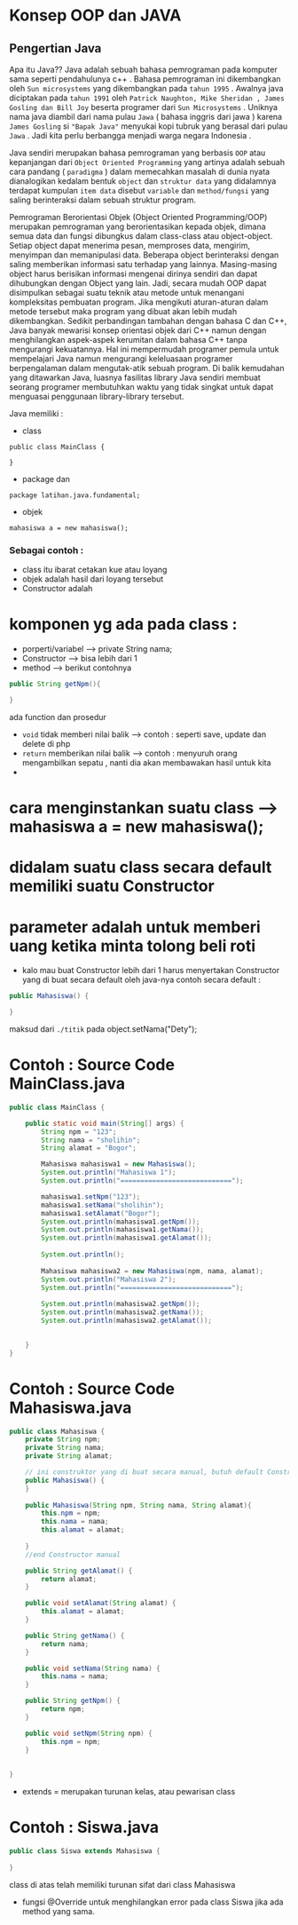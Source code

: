 # Konsep OOP dan JAVA #

## Pengertian Java ##

Apa itu Java?? Java adalah sebuah bahasa pemrograman pada komputer sama seperti pendahulunya c++ .
Bahasa pemrograman ini dikembangkan oleh `Sun microsystems` yang dikembangkan pada `tahun 1995` .
Awalnya java diciptakan pada `tahun 1991` oleh `Patrick Naughton, Mike Sheridan , James Gosling dan Bill Joy` beserta programer dari `Sun Microsystems` .
Uniknya nama java diambil dari nama pulau `Jawa` ( bahasa inggris dari jawa ) karena `James Gosling` si `"Bapak Java"` menyukai kopi tubruk yang berasal dari pulau `Jawa` .
Jadi kita perlu berbangga menjadi warga negara Indonesia .

Java sendiri merupakan bahasa pemrograman yang berbasis `OOP` atau kepanjangan dari `Object Oriented Programming` yang artinya adalah
sebuah cara pandang ( `paradigma` ) dalam memecahkan masalah di dunia nyata dianalogikan kedalam bentuk `object` dan `struktur data`
yang didalamnya terdapat kumpulan `item data` disebut `variable` dan `method/fungsi` yang saling berinteraksi dalam sebuah struktur program.

Pemrograman Berorientasi Objek (Object Oriented Programming/OOP) merupakan pemrograman yang berorientasikan kepada objek,
dimana semua data dan fungsi dibungkus dalam class-class atau object-object. Setiap object dapat menerima pesan, memproses data, mengirim, menyimpan dan memanipulasi data.
Beberapa object berinteraksi dengan saling memberikan informasi satu terhadap yang lainnya.
Masing-masing object harus berisikan informasi mengenai dirinya sendiri dan dapat dihubungkan dengan Object yang lain.
Jadi, secara mudah OOP dapat disimpulkan sebagai suatu teknik atau metode untuk menangani kompleksitas pembuatan program.
Jika mengikuti aturan-aturan dalam metode tersebut maka program yang dibuat akan lebih mudah dikembangkan.
Sedikit perbandingan tambahan dengan bahasa C dan C++, Java banyak mewarisi konsep orientasi objek dari C++ namun dengan menghilangkan aspek-aspek kerumitan dalam bahasa C++ tanpa mengurangi kekuatannya.
Hal ini mempermudah programer pemula untuk mempelajari Java namun mengurangi keleluasaan programer berpengalaman dalam mengutak-atik sebuah program.
Di balik kemudahan yang ditawarkan Java, luasnya fasilitas library Java sendiri membuat seorang programer membutuhkan waktu yang tidak singkat untuk dapat menguasai penggunaan library-library tersebut.

Java memiliki :
 
- class

```
public class MainClass {
    
}
```
- package dan

```
package latihan.java.fundamental;
```
- objek

```
mahasiswa a = new mahasiswa();
```

### Sebagai contoh : ### 
- class itu ibarat cetakan kue atau loyang
- objek adalah hasil dari loyang tersebut
- Constructor adalah 

# komponen yg ada pada class :
- porperti/variabel        --> private String nama;
- Constructor      --> bisa lebih dari 1 
- method		  --> berikut contohnya

``` java
public String getNpm(){

}
```

ada function dan prosedur

- `void` tidak memberi nilai balik   --> contoh : seperti save, update dan delete di php
- `return` memberikan nilai balik    --> contoh : menyuruh orang mengambilkan sepatu , nanti dia akan membawakan hasil untuk kita
- 

# cara menginstankan suatu class   --> mahasiswa a = new mahasiswa();
# didalam suatu class secara default memiliki suatu Constructor 
# parameter adalah untuk memberi uang ketika minta tolong beli roti
- kalo mau buat Constructor lebih dari 1 harus menyertakan Constructor yang di buat secara default oleh java-nya 
contoh secara default : 

``` java
public Mahasiswa() {

}
```

maksud dari `./titik` pada object.setNama("Dety");

# Contoh : Source Code MainClass.java #

``` java
public class MainClass {

    public static void main(String[] args) {
        String npm = "123";
        String nama = "sholihin";
        String alamat = "Bogor";

        Mahasiswa mahasiswa1 = new Mahasiswa();
        System.out.println("Mahasiswa 1");
        System.out.println("============================");

        mahasiswa1.setNpm("123");
        mahasiswa1.setNama("sholihin");
        mahasiswa1.setAlamat("Bogor");
        System.out.println(mahasiswa1.getNpm());
        System.out.println(mahasiswa1.getNama());
        System.out.println(mahasiswa1.getAlamat());
        
        System.out.println();
        
        Mahasiswa mahasiswa2 = new Mahasiswa(npm, nama, alamat);
        System.out.println("Mahasiswa 2");
        System.out.println("============================");
        
        System.out.println(mahasiswa2.getNpm());
        System.out.println(mahasiswa2.getNama());
        System.out.println(mahasiswa2.getAlamat());
        

    }
}
```
# Contoh : Source Code Mahasiswa.java #

``` java
public class Mahasiswa {
    private String npm;
    private String nama;
    private String alamat;

    // ini construktor yang di buat secara manual, butuh default Constructor : public Mahasiswa() { }
    public Mahasiswa() {
    }
    
    public Mahasiswa(String npm, String nama, String alamat){
        this.npm = npm;
        this.nama = nama;
        this.alamat = alamat;
        
    }
    //end Constructor manual

    public String getAlamat() {
        return alamat;
    }

    public void setAlamat(String alamat) {
        this.alamat = alamat;
    }

    public String getNama() {
        return nama;
    }

    public void setNama(String nama) {
        this.nama = nama;
    }

    public String getNpm() {
        return npm;
    }

    public void setNpm(String npm) {
        this.npm = npm;
    }
    
    
}
```

- extends = merupakan turunan kelas, atau pewarisan class

# Contoh : Siswa.java #

``` java
public class Siswa extends Mahasiswa {
       
}
```

class di atas telah memiliki turunan sifat dari class Mahasiswa

- fungsi @Override
untuk menghilangkan error pada class Siswa jika ada method yang sama.





